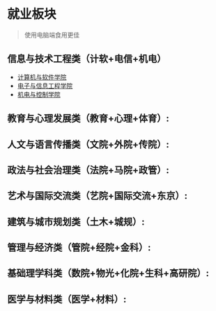 # 就业板块

> 使用电脑端食用更佳

## 信息与技术工程类（计软+电信+机电）
- [计算机与软件学院](./CompSci/index.md)
- [电子与信息工程学院](./InfoTech/index.md)
- [机电与控制学院](./Mechatronic/index.md)

## 教育与心理发展类（教育+心理+体育）: 

## 人文与语言传播类（文院+外院+传院）: 

## 政法与社会治理类（法院+马院+政管）: 

## 艺术与国际交流类（艺院+国际交流+东京）:

## 建筑与城市规划类（土木+城规）:

## 管理与经济类（管院+经院+金科）: 

## 基础理学科类（数院+物光+化院+生科+高研院）: 

## 医学与材料类（医学+材料）:
